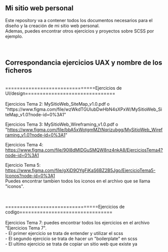 ## Mi sitio web personal
Este repository va a contener todos los documentos necesarios para el diseño y la creación de mi sitio web personal. 
<br />Ademas, puedes encontrar otros ejercicios y proyectos sobre SCSS por ejemplo.
<br />
<br />
<br />
## Correspondancia ejercicios UAX y nombre de los ficheros
<br />
===============================Ejercicios de UI/design===============================
<br />
<br />
Ejercicios Tema 2: MySitioWeb_SiteMap_v1.0.pdf o "https://www.figma.com/file/wzWkdTGUlubDwHbN4sXPxW/MySitioWeb_SiteMap_v1.0?node-id=0%3A1"
<br />

Ejercicios Tema 3: MySitioWeb_Wireframing_v1.0.pdf o "https://www.figma.com/file/bbA5xWotgmMZtNqrizubgg/MySitioWeb_Wireframing_v1.0?node-id=0%3A1"
<br />

Ejercicios Tema 4: https://www.figma.com/file/90l8dMIDGuSMQW8nz4nkA8/EjerciciosTema4?node-id=0%3A1 
<br />

Ejercicio Tema 5: https://www.figma.com/file/gXiD9OYgFiKaS6BZ2B5Jgo/EjercicioTema5-Iconos?node-id=0%3A1 
<br />Puedes encontrar tambien todos los iconos en el archivo que se llama "iconos".  

<br />
<br />
================================Ejercicios de codigo================================
<br />
<br />
Ejercicios Tema 7: puedes encontrar todos los ejercicios en el archivo "Ejercicios Tema 7".
<br /> - El primer ejercicio se trata de entender y utilizar el scss
<br /> - El segundo ejercicio se trata de hacer un "boilerplate" en scss 
<br /> - El ultimo ejercicio se trata de copiar un sitio web que existe ya
